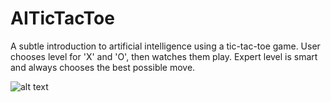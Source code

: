 # AITicTacToe
A subtle introduction to artificial intelligence using a tic-tac-toe game.
User chooses level for 'X' and 'O', then watches them play.
Expert level is smart and always chooses the best possible move.


![alt text](tictactoe_image.JPG)
